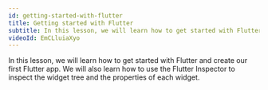 ```yaml
---
id: getting-started-with-flutter
title: Getting started with Flutter
subtitle: In this lesson, we will learn how to get started with Flutter and create our first Flutter app.
videoId: EmCLluiaXyo
---
```



In this lesson, we will learn how to get started with Flutter and create our first Flutter app. We will also learn how to use the Flutter Inspector to inspect the widget tree and the properties of each widget.